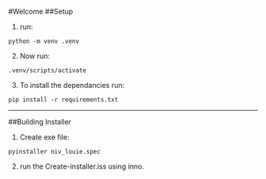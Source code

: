 #Welcome
##Setup

1. run:

```
python -m venv .venv
```

2. Now run:

```
.venv/scripts/activate
```

3. To install the dependancies run:

```
pip install -r requirements.txt
```

---

##Building Installer

1. Create exe file:

```
pyinstaller niv_louie.spec
```

2. run the Create-installer.iss using inno.
